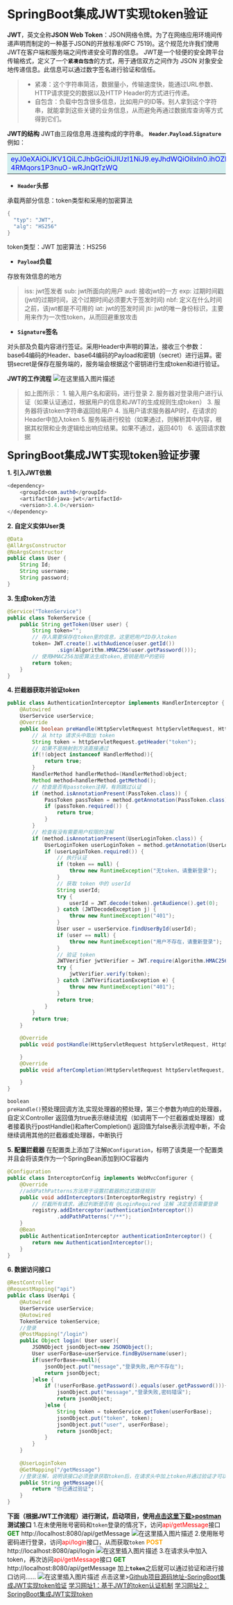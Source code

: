 # SpringBoot集成JWT实现token验证
**JWT**，英文全称**JSON Web Token**：JSON网络令牌。为了在网络应用环境间传递声明而制定的一种基于JSON的开放标准(RFC 7519)。这个规范允许我们使用JWT在客户端和服务端之间传递安全可靠的信息。
JWT是一个轻便的安全跨平台传输格式，定义了一个<code>**紧凑自包含**</code>的方式，用于通信双方之间作为 JSON 对象安全地传递信息。此信息可以通过数字签名进行验证和信任。

>  - 紧凑：这个字符串简洁，数据量小，传输速度快，能通过URL参数、HTTP请求提交的数据以及HTTP Header的方式进行传递。
>  - 自包含：负载中包含很多信息，比如用户的ID等。别人拿到这个字符串，就能拿到这些关键的业务信息，从而避免再通过数据库查询等方式得到它们。

**JWT的结构**
JWT由三段信息用.连接构成的字符串。
**<code>Header</code>.<code>Payload</code>.<code>Signature</code>**
例如：
<table><tr><td bgcolor=#D1EEEE><font color=blue>eyJ0eXAiOiJKV1QiLCJhbGciOiJIUzI1NiJ9.eyJhdWQiOiIxIn0.ihOZFzg3ZGIbBMneRy-4RMqors1P3nuO-wRJnQtTzWQ</font></td></tr></table>

 - **<code>Header</code>头部**

承载两部分信息：token类型和采用的加密算法

```java
{ 
  "typ": "JWT",
  "alg": "HS256"
}
```
token类型：JWT
加密算法：HS256

 - **<code>Payload</code>负载**

存放有效信息的地方

> iss: jwt签发者 
> sub: jwt所面向的用户
> aud: 接收jwt的一方 
> exp: 过期时间戳(jwt的过期时间，这个过期时间必须要大于签发时间) 
> nbf: 定义在什么时间之前，该jwt都是不可用的
> iat: jwt的签发时间
> jti: jwt的唯一身份标识，主要用来作为一次性token，从而回避重放攻击

 - **<code>Signature</code>签名**

对头部及负载内容进行签证。采用Header中声明的算法，接收三个参数：base64编码的Header、base64编码的Payload和密钥（secret）进行运算。密钥secret是保存在服务端的，服务端会根据这个密钥进行生成token和进行验证。

**JWT的工作流程**
![在这里插入图片描述](https://img-blog.csdnimg.cn/2020052615572243.png?x-oss-process=image/watermark,type_ZmFuZ3poZW5naGVpdGk,shadow_10,text_aHR0cHM6Ly9ibG9nLmNzZG4ubmV0L3dlaXhpbl80NDMxNjUyNw==,size_16,color_FFFFFF,t_70#pic_center)

>  如上图所示：
>      1. 输入用户名和密码，进行登录
>      2. 服务器对登录用户进行认证（如果认证通过，根据用户的信息和JWT的生成规则生成token）
>      3. 服务器将该token字符串返回给用户
>      4. 当用户请求服务器API时，在请求的Header中加入token
>      5. 服务端进行校验（如果通过，则解析其中内容，根据其权限和业务逻辑给出响应结果。如果不通过，返回401）
>      6. 返回请求数据

<font size=5>**SpringBoot集成JWT实现token验证步骤**</font>

 **1. 引入JWT依赖**
```java
<dependency>
    <groupId>com.auth0</groupId>
    <artifactId>java-jwt</artifactId>
    <version>3.4.0</version>
</dependency>
```
 **2. 自定义实体User类**
```java
@Data
@AllArgsConstructor
@NoArgsConstructor
public class User {
    String Id;
    String username;
    String password;
}
```
 **3. 生成token方法**
```java
@Service("TokenService")
public class TokenService {
    public String getToken(User user) {
        String token="";
        // 存入需要保存在token里的信息，这里把用户ID存入token
        token= JWT.create().withAudience(user.getId())
                .sign(Algorithm.HMAC256(user.getPassword()));
        // 使用HMAC256加密算法生成token,密钥是用户的密码
        return token;
    }
}
```
 **4. 拦截器获取并验证token**
```java
public class AuthenticationInterceptor implements HandlerInterceptor {
    @Autowired
    UserService userService;
    @Override
    public boolean preHandle(HttpServletRequest httpServletRequest, HttpServletResponse httpServletResponse, Object object) throws Exception {
        // 从 http 请求头中取出 token
        String token = httpServletRequest.getHeader("token");
        // 如果不是映射到方法直接通过
        if(!(object instanceof HandlerMethod)){
            return true;
        }
        HandlerMethod handlerMethod=(HandlerMethod)object;
        Method method=handlerMethod.getMethod();
        // 检查是否有passtoken注释，有则跳过认证
        if (method.isAnnotationPresent(PassToken.class)) {
            PassToken passToken = method.getAnnotation(PassToken.class);
            if (passToken.required()) {
                return true;
            }
        }
        // 检查有没有需要用户权限的注解
        if (method.isAnnotationPresent(UserLoginToken.class)) {
            UserLoginToken userLoginToken = method.getAnnotation(UserLoginToken.class);
            if (userLoginToken.required()) {
                // 执行认证
                if (token == null) {
                    throw new RuntimeException("无token，请重新登录");
                }
                // 获取 token 中的 userId
                String userId;
                try {
                    userId = JWT.decode(token).getAudience().get(0);
                } catch (JWTDecodeException j) {
                    throw new RuntimeException("401");
                }
                User user = userService.findUserById(userId);
                if (user == null) {
                    throw new RuntimeException("用户不存在，请重新登录");
                }
                // 验证 token
                JWTVerifier jwtVerifier = JWT.require(Algorithm.HMAC256(user.getPassword())).build();
                try {
                    jwtVerifier.verify(token);
                } catch (JWTVerificationException e) {
                    throw new RuntimeException("401");
                }
                return true;
            }
        }
        return true;
    }

    @Override
    public void postHandle(HttpServletRequest httpServletRequest, HttpServletResponse httpServletResponse, Object o, ModelAndView modelAndView) throws Exception {

    }
    @Override
    public void afterCompletion(HttpServletRequest httpServletRequest, HttpServletResponse httpServletResponse, Object o, Exception e) throws Exception {

    }
}
```
<code>boolean preHandle()</code>预处理回调方法,实现处理器的预处理，第三个参数为响应的处理器，自定义Controller
返回值为true表示继续流程（如调用下一个拦截器或处理器）或者接着执行postHandle()和afterCompletion()
返回值为false表示流程中断，不会继续调用其他的拦截器或处理器，中断执行

 **5. 配置拦截器**
 在配置类上添加了注解<code>@Configuration</code>，标明了该类是一个配置类并且会将该类作为一个SpringBean添加到IOC容器内
```java
@Configuration
public class InterceptorConfig implements WebMvcConfigurer {
    @Override
    //addPathPatterns方法用于设置拦截器的过滤路径规则
    public void addInterceptors(InterceptorRegistry registry) {
        // 拦截所有请求，通过判断是否有 @LoginRequired 注解 决定是否需要登录
        registry.addInterceptor(authenticationInterceptor())
                .addPathPatterns("/**");
    }
    @Bean
    public AuthenticationInterceptor authenticationInterceptor() {
        return new AuthenticationInterceptor();
    }
}
```
 **6. 数据访问接口**
```java
@RestController
@RequestMapping("api")
public class UserApi {
    @Autowired
    UserService userService;
    @Autowired
    TokenService tokenService;
    //登录
    @PostMapping("/login")
    public Object login( User user){
        JSONObject jsonObject=new JSONObject();
        User userForBase=userService.findByUsername(user);
        if(userForBase==null){
            jsonObject.put("message","登录失败,用户不存在");
            return jsonObject;
        }else {
            if (!userForBase.getPassword().equals(user.getPassword())){
                jsonObject.put("message","登录失败,密码错误");
                return jsonObject;
            }else {
                String token = tokenService.getToken(userForBase);
                jsonObject.put("token", token);
                jsonObject.put("user", userForBase);
                return jsonObject;
            }
        }
    }
    
    @UserLoginToken
    @GetMapping("/getMessage")
    //登录注解，说明该接口必须登录获取token后，在请求头中加上token并通过验证才可以访问
    public String getMessage(){
        return "你已通过验证";
    }
}
```
**下面（根据JWT工作流程）进行测试，启动项目，使用[点击这里下载>postman](https://www.postman.com)测试接口**
1.在未使用账号密码和<code>token</code>登录的情况下，访问<font color=red>api/getMessage</font>接口
<font color=green>**GET**</font> http://localhost:8080/api/getMessage
![在这里插入图片描述](https://img-blog.csdnimg.cn/20200526204312878.png?x-oss-process=image/watermark,type_ZmFuZ3poZW5naGVpdGk,shadow_10,text_aHR0cHM6Ly9ibG9nLmNzZG4ubmV0L3dlaXhpbl80NDMxNjUyNw==,size_16,color_FFFFFF,t_70)
2.使用账号密码进行登录，访问<font color=red>api/login</font>接口，从而获取<code>token</code>
<font color=orange>**POST**</font> http://localhost:8080/api/login
![在这里插入图片描述](https://img-blog.csdnimg.cn/202005262045234.png?x-oss-process=image/watermark,type_ZmFuZ3poZW5naGVpdGk,shadow_10,text_aHR0cHM6Ly9ibG9nLmNzZG4ubmV0L3dlaXhpbl80NDMxNjUyNw==,size_16,color_FFFFFF,t_70)
3.在请求头中加入token，再次访问<font color=red>api/getMessage</font>接口
<font color=green>**GET**</font> http://localhost:8080/api/getMessage
加上<code>**token**</code>之后就可以通过验证和进行接口访问……
![在这里插入图片描述](https://img-blog.csdnimg.cn/20200526204818797.png?x-oss-process=image/watermark,type_ZmFuZ3poZW5naGVpdGk,shadow_10,text_aHR0cHM6Ly9ibG9nLmNzZG4ubmV0L3dlaXhpbl80NDMxNjUyNw==,size_16,color_FFFFFF,t_70)
点击这里>[Github项目源码地址-SpringBoot集成JWT实现token验证](https://github.com/ChuaWi/SpringBoot-JWT)
[学习网址1：基于JWT的token认证机制](https://blog.csdn.net/why15732625998/article/details/78534711)
 [学习网址2：SpringBoot集成JWT实现token](https://www.jianshu.com/p/e88d3f8151db)
 
